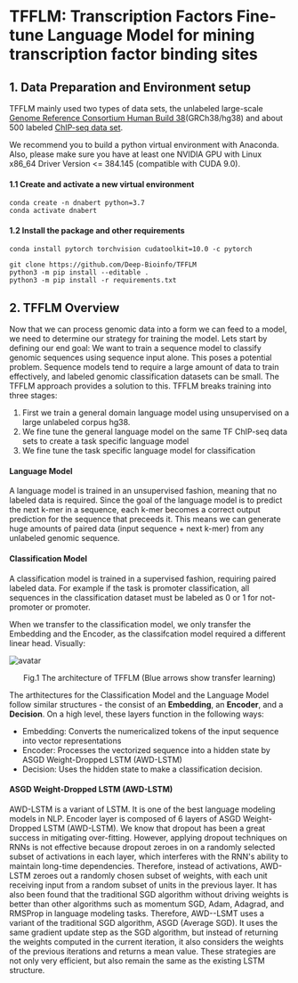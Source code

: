 # TFFLM: Transcription Factors Fine-tune Language Model for mining transcription factor binding sites


## 1. Data Preparation and Environment setup

TFFLM mainly used two types of data sets, the unlabeled large-scale
[Genome Reference Consortium Human Build
38](https://www.ncbi.nlm.nih.gov/assembly/GCF_000001405.26/)(GRCh38/hg38)
and about 500 labeled [ChIP-seq data
set](http://tools.genes.toronto.edu/deepbind/nbtcode/). 

We recommend you to build a python virtual environment with Anaconda. Also, please make sure you have at least one NVIDIA GPU with Linux x86_64 Driver Version <= 384.145 (compatible with CUDA 9.0). 

#### 1.1 Create and activate a new virtual environment

```
conda create -n dnabert python=3.7
conda activate dnabert
```

#### 1.2 Install the package and other requirements


```
conda install pytorch torchvision cudatoolkit=10.0 -c pytorch

git clone https://github.com/Deep-Bioinfo/TFFLM
python3 -m pip install --editable .
python3 -m pip install -r requirements.txt
```
## 2. TFFLM Overview

Now that we can process genomic data into a form we can feed to a model,
we need to determine our strategy for training the model. Lets start by
defining our end goal: We want to train a sequence model to classify
genomic sequences using sequence input alone. This poses a potential
problem. Sequence models tend to require a large amount of data to train
effectively, and labeled genomic classification datasets can be small.
The TFFLM approach provides a solution to this. TFFLM breaks training
into three stages:

1.  First we train a general domain language model using unsupervised on
    a large unlabeled corpus hg38.
2.  We fine tune the general language model on the same TF ChIP-seq data
    sets to create a task specific language model
3.  We fine tune the task specific language model for classification

#### Language Model 

A language model is trained in an unsupervised fashion, meaning that no
labeled data is required. Since the goal of the language model is to
predict the next k-mer in a sequence, each k-mer becomes a correct
output prediction for the sequence that preceeds it. This means we can
generate huge amounts of paired data (input sequence + next k-mer) from
any unlabeled genomic sequence.

#### Classification Model

A classification model is trained in a supervised fashion, requiring
paired labeled data. For example if the task is promoter classification,
all sequences in the classification dataset must be labeled as 0 or 1
for not-promoter or promoter.

When we transfer to the classification model, we only transfer the
Embedding and the Encoder, as the classifcation model required a
different linear head. Visually:

![avatar](https://github.com/Deep-Bioinfo/TFFLM/blob/main/sup-f1.png)
<center> Fig.1 The architecture of TFFLM (Blue arrows show transfer learning) </center>

The arthitectures for the Classification Model and the Language Model
follow similar structures - the consist of an **Embedding**, an
**Encoder**, and a **Decision**. On a high level, these layers function
in the following ways:

-   Embedding: Converts the numericalized tokens of the input sequence
    into vector representations
-   Encoder: Processes the vectorized sequence into a hidden state by
    ASGD Weight-Dropped LSTM (AWD-LSTM)
-   Decision: Uses the hidden state to make a classification decision.

#### ASGD Weight-Dropped LSTM (AWD-LSTM)

AWD-LSTM is a variant of LSTM. It is one of the best language modeling
models in NLP. Encoder layer is composed of 6 layers of ASGD
Weight-Dropped LSTM (AWD-LSTM). We know that dropout has been a great
success in mitigating over-fitting. However, applying dropout techniques
on RNNs is not effective because dropout zeroes in on a randomly
selected subset of activations in each layer, which interferes with the
RNN\'s ability to maintain long-time dependencies. Therefore, instead of
activations, AWD-LSTM zeroes out a randomly chosen subset of weights,
with each unit receiving input from a random subset of units in the
previous layer. It has also been found that the traditional SGD
algorithm without driving weights is better than other algorithms such
as momentum SGD, Adam, Adagrad, and RMSProp in language modeling tasks.
Therefore, AWD--LSMT uses a variant of the traditional SGD algorithm,
ASGD (Average SGD). It uses the same gradient update step as the SGD
algorithm, but instead of returning the weights computed in the current
iteration, it also considers the weights of the previous iterations and
returns a mean value. These strategies are not only very efficient, but
also remain the same as the existing LSTM structure.
